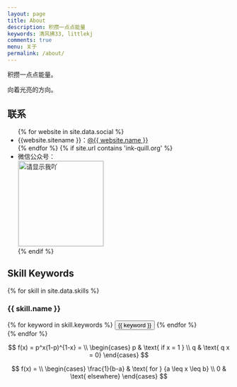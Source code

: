 ```yaml
---
layout: page
title: About
description: 积攒一点点能量
keywords: 清风拂33, littlekj
comments: true
menu: 关于
permalink: /about/
---
```


积攒一点点能量。

向着光亮的方向。

## 联系

<ul>
{% for website in site.data.social %}
<li>{{website.sitename }}：<a href="{{ website.url }}" target="_blank">@{{ website.name }}</a></li>
{% endfor %}
{% if site.url contains 'ink-quill.org' %}
<li>
微信公众号：<br />
<img style="height:192px;width:192px;border:1px solid lightgrey;" src="{{ site.url }}/assets/images/qrcode.jpg" alt="请显示我吖" />
</li>
{% endif %}
</ul>


## Skill Keywords

{% for skill in site.data.skills %}
### {{ skill.name }}
<div class="btn-inline">
{% for keyword in skill.keywords %}
<button class="btn btn-outline" type="button">{{ keyword }}</button>
{% endfor %}
</div>
{% endfor %}


$$
f(x) = p^x(1-p)^{1-x} = \\
\begin{cases}
  p & \text{ if x = 1 }  \\
  q & \text{ q x = 0} 
\end{cases}
$$

$$
f(x) = \\
\begin{cases}
  \frac{1}{b-a} & \text{ for } {a \leq x \leq b} \\
  0 & \text{ elsewhere} 
\end{cases}
$$
